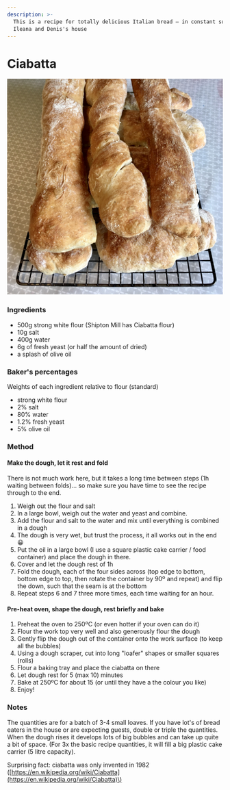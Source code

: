 ```yaml
---
description: >-
  This is a recipe for totally delicious Italian bread – in constant supply in
  Ileana and Denis's house
---
```


# Ciabatta

![](.gitbook/assets/ciabatta.jpg)

### 

### Ingredients

* 500g strong white flour \(Shipton Mill has Ciabatta flour\)
* 10g salt
* 400g water
* 6g of fresh yeast \(or half the amount of dried\)
* a splash of olive oil

### Baker's percentages

Weights of each ingredient relative to flour \(standard\) 

* strong white flour
* 2% salt
* 80% water
* 1.2% fresh yeast
* 5% olive oil 

### Method

#### Make the dough, let it rest and fold

There is not much work here, but it takes a long time between steps \(1h waiting between folds\)... so make sure you have time to see the recipe through to the end.

1. Weigh out the flour and salt
2. In a large bowl, weigh out the water and yeast and combine.
3. Add the flour and salt to the water and mix until everything is combined in a dough
4. The dough is very wet, but trust the process, it all works out in the end 😀 
5. Put the oil in a large bowl \(I use a square plastic cake carrier / food container\) and place the dough in there.
6. Cover and let the dough rest of 1h
7. Fold the dough, each of the four sides across \(top edge to bottom, bottom edge to top, then rotate the container by 90º and repeat\) and flip the down, such that the seam is at the bottom
8. Repeat steps 6 and 7 three more times, each time waiting for an hour.

#### Pre-heat oven, shape the dough, rest briefly and bake

1. Preheat the oven to 250ºC \(or even hotter if your oven can do it\)
2. Flour the work top very well and also generously flour the dough
3. Gently flip the dough out of the container onto the work surface \(to keep all the bubbles\)
4. Using a dough scraper, cut into long "loafer" shapes or smaller squares \(rolls\)
5. Flour a baking tray and place the ciabatta on there
6. Let dough rest for 5 \(max 10\) minutes
7. Bake at 250ºC for about 15 \(or until they have a the colour you like\)
8. Enjoy!

### Notes

The quantities are for a batch of 3-4 small loaves. If you have lot's of bread eaters in the house or are expecting guests, double or triple the quantities. When the dough rises it develops lots of big bubbles and can take up quite a bit of space. \(For 3x the basic recipe quantities, it will fill a big plastic cake carrier \(5 litre capacity\). 

Surprising fact: ciabatta was only invented in 1982 \([https://en.wikipedia.org/wiki/Ciabatta](https://en.wikipedia.org/wiki/Ciabatta)\)

